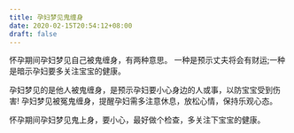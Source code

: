 ```yaml
---
title: 孕妇梦见鬼缠身
date: 2020-02-15T20:54:12+08:00
draft: false
---
```


怀孕期间孕妇梦见自己被鬼缠身，有两种意思。
一种是预示丈夫将会有财运;一种是暗示孕妇要多关注宝宝的健康。

孕妇梦见的是他人被鬼缠身，是预示孕妇要小心身边的人或事，以防宝宝受到伤害!
孕妇梦见被冤鬼缠身，提醒孕妇需多注意休息，放松心情，保持乐观心态。

怀孕期间孕妇梦见鬼上身，要小心，最好做个检查，多关注下宝宝的健康。
